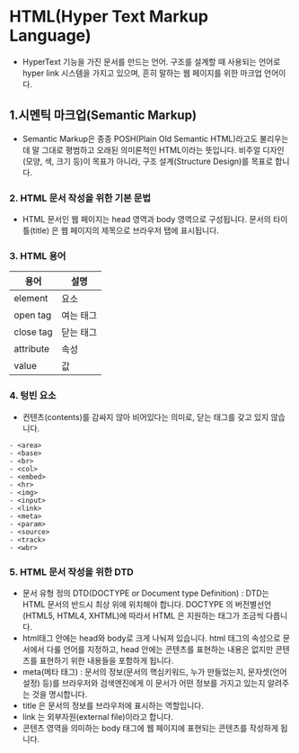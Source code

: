 # HTML(Hyper Text Markup Language)
- HyperText 기능을 가진 문서를 만드는 언어. 구조를 설계할 때 사용되는 언어로 hyper link 시스템을 가지고 있으며, 흔히 말하는 웹 페이지를 위한 마크업 언어이다.

## 1.시멘틱 마크업(Semantic Markup)
- Semantic Markup은 종종 POSH(Plain Old Semantic HTML)라고도 불리우는데 말 그대로 평범하고 오래된 의미론적인 HTML이라는 뜻입니다. 비주얼 디자인(모양, 색, 크기 등)이 목표가 아니라, 구조 설계(Structure Design)를 목표로 합니다.

### 2. HTML 문서 작성을 위한 기본 문법
- HTML 문서인 웹 페이지는 head 영역과 body 영역으로 구성됩니다.
문서의 타이틀(title) 은 웹 페이지의 제목으로 브라우저 탭에 표시됩니다.

### 3. HTML 용어
| 용어      | 설명      |
|-----------|-----------|
| element   | 요소      |
| open tag  | 여는 태그 |
| close tag | 닫는 태그 |
| attribute | 속성      |
| value     | 값        |

### 4. 텅빈 요소
- 컨텐츠(contents)를 감싸지 않아 비어있다는 의미로, 닫는 태그를 갖고 있지 않습니다.
```
- <area>
- <base>
- <br>
- <col>
- <embed>
- <hr>
- <img>
- <input>
- <link>
- <meta>
- <param>
- <source>
- <track>
- <wbr>
```
### 5. HTML 문서 작성을 위한 DTD
- 문서 유형 정의 DTD(DOCTYPE or Document type Definition) : DTD는 HTML 문서의 반드시 최상 위에 위치해야 합니다. DOCTYPE 의 버전별선언(HTML5, HTML4, XHTML)에 따라서 HTML 은 지원하는 태그가 조금씩 다릅니다.
- html태그 안에는 head와 body로 크게 나눠져 있습니다. html 태그의 속성으로 문서에서 다룰 언어를 지정하고, head 안에는 콘텐츠를 표현하는 내용은 없지만 콘텐츠를 표현하기 위한 내용들을 포함하게 됩니다.
- meta(메타 태그) : 문서의 정보(문서의 핵심키워드, 누가 만들었는지, 문자셋(언어설정) 등)를 브라우저와 검색엔진에게 이 문서가 어떤 정보를 가지고 있는지 알려주는 것을 명시합니다.
- title 은 문서의 정보를 브라우저에 표시하는 역할입니다.
- link 는 외부자원(external file)이라고 합니다.
- 콘텐츠 영역을 의미하는 body 태그에 웹 페이지에 표현되는 콘텐츠를 작성하게 됩니다.
